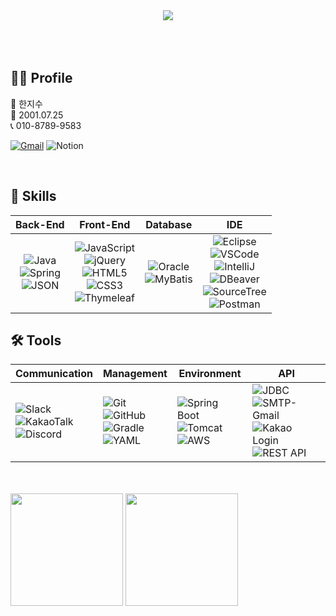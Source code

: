 <div align="center">
  <img src="https://capsule-render.vercel.app/api?type=waving&color=0:0f2027,100:2c5364&height=200&section=header&text=JisooHahn's%20Github&fontSize=45&fontAlignY=40&animation=fadeIn&fontColor=ffffff" />
</div>

</br>
</br>
</br>

## 🧑‍💻 Profile
👩 한지수 <br>
👶 2001.07.25 <br>
📞 010-8789-9583 <br>

[![Gmail](https://img.shields.io/badge/Gmail-D14836?style=for-the-badge&logo=gmail&logoColor=white)](mailto:luna99954@gmail.com)	![Notion](https://img.shields.io/badge/Notion-%23000000.svg?style=for-the-badge&logo=notion&logoColor=white)

</br>

## 💼 Skills
| Back-End | Front-End | Database | IDE |
| --- | --- | --- | --- |
| <div align="center"> ![Java](https://img.shields.io/badge/java-%23ED8B00.svg?style=for-the-badge&logo=java&logoColor=white)<br>![Spring](https://img.shields.io/badge/spring-%236DB33F.svg?style=for-the-badge&logo=spring&logoColor=white)<br>![JSON](https://img.shields.io/badge/JSON-292929?style=for-the-badge&logo=json&logoColor=white) </div> | <div align="center"> ![JavaScript](https://img.shields.io/badge/javascript-%23323330.svg?style=for-the-badge&logo=javascript&logoColor=%23F7DF1E)<br>![jQuery](https://img.shields.io/badge/jquery-%230769AD.svg?style=for-the-badge&logo=jquery&logoColor=white)<br>![HTML5](https://img.shields.io/badge/html5-%23E34F26.svg?style=for-the-badge&logo=html5&logoColor=white)<br>![CSS3](https://img.shields.io/badge/css3-%231572B6.svg?style=for-the-badge&logo=css3&logoColor=white)<br>![Thymeleaf](https://img.shields.io/badge/Thymeleaf-%23005C0F.svg?style=for-the-badge&logo=Thymeleaf&logoColor=white) </div> | <div align="center"> ![Oracle](https://img.shields.io/badge/Oracle-F80000?style=for-the-badge&logo=oracle&logoColor=white)<br>![MyBatis](https://img.shields.io/badge/MyBatis-005C0F?style=for-the-badge&logo=data:image/svg+xml;base64,PHN2ZyBmaWxsPSIjZmZmIiBoZWlnaHQ9IjEwMCIgdmlld0JveD0iMCAwIDUxMiA1MTIiIHdpZHRoPSIxMDAiIHhtbG5zPSJodHRwOi8vd3d3LnczLm9yZy8yMDAwL3N2ZyIvPg==&logoColor=white) </div> | <div align="center"> ![Eclipse](https://img.shields.io/badge/Eclipse-2C2255?style=for-the-badge&logo=eclipse&logoColor=white)<br>![VSCode](https://img.shields.io/badge/VSCode-007ACC?style=for-the-badge&logo=visualstudiocode&logoColor=white)<br>![IntelliJ](https://img.shields.io/badge/IntelliJIDEA-000000?style=for-the-badge&logo=intellijidea&logoColor=white)<br>![DBeaver](https://img.shields.io/badge/DBeaver-372923?style=for-the-badge&logo=dbeaver&logoColor=white)<br>![SourceTree](https://img.shields.io/badge/SourceTree-0052CC?style=for-the-badge&logo=sourcetree&logoColor=white)<br>![Postman](https://img.shields.io/badge/Postman-FF6C37?style=for-the-badge&logo=postman&logoColor=white) </div> |

## 🛠️ Tools

| Communication | Management | Environment | API |
| --- | --- | --- | --- |
| ![Slack](https://img.shields.io/badge/Slack-4A154B?style=for-the-badge&logo=slack&logoColor=white)<br>![KakaoTalk](https://img.shields.io/badge/KakaoTalk-FFCD00?style=for-the-badge&logo=kakaotalk&logoColor=000000)<br>![Discord](https://img.shields.io/badge/Discord-5865F2?style=for-the-badge&logo=discord&logoColor=white) | ![Git](https://img.shields.io/badge/Git-F05032?style=for-the-badge&logo=git&logoColor=white)<br>![GitHub](https://img.shields.io/badge/GitHub-181717?style=for-the-badge&logo=github&logoColor=white)<br>![Gradle](https://img.shields.io/badge/Gradle-02303A?style=for-the-badge&logo=gradle&logoColor=white)<br>![YAML](https://img.shields.io/badge/YAML-000000?style=for-the-badge&logo=yaml&logoColor=white) | ![Spring Boot](https://img.shields.io/badge/Spring%20Boot-6DB33F?style=for-the-badge&logo=springboot&logoColor=white)<br>![Tomcat](https://img.shields.io/badge/Apache%20Tomcat-F8DC75?style=for-the-badge&logo=apachetomcat&logoColor=black)<br>![AWS](https://img.shields.io/badge/AWS-232F3E?style=for-the-badge&logo=amazonaws&logoColor=white) | ![JDBC](https://img.shields.io/badge/JDBC-003B57?style=for-the-badge&logoColor=white)<br>![SMTP-Gmail](https://img.shields.io/badge/SMTP--Gmail-D14836?style=for-the-badge&logo=gmail&logoColor=white)<br>![Kakao Login](https://img.shields.io/badge/Kakao%20Login-FFCD00?style=for-the-badge&logo=kakaotalk&logoColor=000000)<br>![REST API](https://img.shields.io/badge/REST%20API-02569B?style=for-the-badge&logo=cloudflare&logoColor=white) |


</br>
</br>
<div>
  <img src="https://github-readme-stats.vercel.app/api?username=JisooHahn&theme=prussian&show_icons=true" height="180"/>
  <img src="https://github-readme-stats.vercel.app/api/top-langs/?username=JisooHahn&layout=compact&theme=prussian" height="180"/>
</div>
